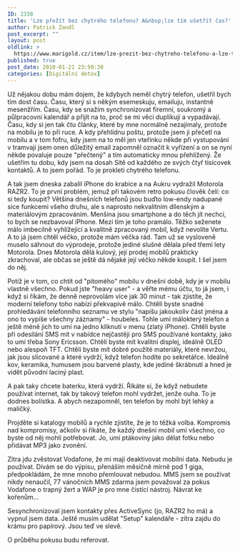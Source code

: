 ```yaml
---
ID: 2338
title: 'Lze přežít bez chytrého telefonu? A&nbsp;lze tím ušetřit čas?'
author: Patrick Zandl
post_excerpt: ""
layout: post
oldlink: >
  https://www.marigold.cz/item/lze-prezit-bez-chytreho-telefonu-a-lze-tim-usetrit-cas
published: true
post_date: 2010-01-21 23:50:38
categories: [Digitální detox]
---
```

Už nějakou dobu mám dojem, že kdybych neměl chytrý telefon, ušetřil bych tím dost času. Času, který si s někým esemeskuju, emailuju, instantně mesenžřím. Času, kdy se snažím synchronizovat firemní, soukromý a půlpracovní kalendář a přijít na to, proč se mi věci duplikují a vypadávají. Času, kdy si jen tak čtu články, které by mne normálně nezajímaly, protože na mobilu je to při ruce. A kdy přehlídnu poštu, protože jsem ji přečetl na mobilu a v tom fofru, kdy jsem na to měl jen vteřinku někde při vystupování v tramvaji jsem onen důležitý email zapomněl označit k vyřízení a on se nyní někde povaluje pouze "přečtený" a tím automaticky mnou přehlížený. Že ušetřím tu dobu, kdy jsem na dosah Sítě od každého ze svých čtyř tisícovek kontaktů. A to jsem pořád. To je prokletí chytrého telefonu. 

A tak jsem dneska zabalil iPhone do krabice a na Aukru vydražil Motorola RAZR2. To je první problém, jemuž při takovém retro pokusu člověk čelí: co si tedy koupit? Většina dnešních telefonů jsou buďto low-endy nadupané sice funkcemi všeho druhu, ale s naprosto nekvalitním dílenským a materiálovým zpracováním. Menšina jsou smartphone a do těch jít nechci, to bych se nezbavoval iPhone. Mezi tím je toho pramálo. Těžko seženete málo imbecilně vyhlížející a kvalitně zpracovaný mobil, když nevolíte Vertu. A to já jsem chtěl véčko, protože mám véčka rád. Tam už se vysloveně muselo sáhnout do výprodeje, protože jediné slušné dělala před třemi lety Motorola. Dnes Motorola dělá kulový, její prodej mobilů prakticky zkrachoval, ale občas se ještě dá nějaké její véčko někde koupit. I šel jsem do něj. 

Potíž je v tom, co chtít od "pitomého" mobilu v dnešní době, kdy je v mobilu vlastně všechno. Pokud jste "heavy user" - a věřte mému účtu, to já jsem, i když si říkám, že denně neprovolám více jak 30 minut - tak zjistíte, že moderní telefony toho nabízí překvapivě málo. Chtěli byste snadné prohledávání telefonního seznamu ve stylu "napíšu jakoukoliv část jména a ono to vypíše všechny záznamy" - houbeles. Tohle umí málokterý telefon a ještě méně jich to umí na jedno kliknutí v menu (zlatý iPhone). Chtěli byste při odesílání SMS mít v nabídce nejčastěji pro SMS používané kontakty, jako to umí třeba Sony Ericsson. Chtěli byste mít kvalitní displej, ideálně OLED nebo alespoň TFT. Chtěli byste mít dobré použité materiály, které nevržou, jak jsou slícované a které vydrží, když telefon hodíte po sekretářce. Ideálně kov, keramika, humusem jsou barvené plasty, kde jediné škrábnutí a hned je vidět původní laciný plast. 

A pak taky chcete baterku, která vydrží. Říkáte si, že když nebudete používat internet, tak by takový telefon mohl vydržet, jenže ouha. To je dodnes bolístka. A abych nezapomněl, ten telefon by mohl být lehký a maličký. 

Projděte si katalogy mobilů a rychle zjistíte, že je to těžká volba. Kompromis nad kompromisy, ačkoliv si říkáte, že každý dnešní mobil umí všechno, co byste od něj mohli potřebovat. Jo, umí ptákoviny jako dělat fotku nebo přidávat MP3 jako zvonění. 

Zítra jdu zvěstovat Vodafone, že mi mají deaktivovat mobilní data. Nebudu je používat. Dívám se do výpisu, přenáším měsíčně mírně pod 1 giga, předpokládám, že mne mnoho přemlouvat nebudou. MMS jsem se používat nikdy nenaučil, 77 vánočních MMS zdarma jsem považoval za pokus Vodafone o trapný žert a WAP je pro mne čistící nástroj. Návrat ke kořenům...  

Sesynchronizoval jsem kontakty přes ActiveSync (jo, RAZR2 ho má) a vypnul jsem data. Ještě musím udělat "Setup" kalendáře - zítra zajdu do krámu pro papírový. Jsou teď ve slevě. 

O průběhu pokusu budu referovat.